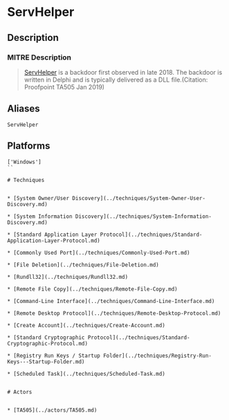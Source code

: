 
# ServHelper

## Description

### MITRE Description

> [ServHelper](https://attack.mitre.org/software/S0382) is a backdoor first observed in late 2018. The backdoor is written in Delphi and is typically delivered as a DLL file.(Citation: Proofpoint TA505 Jan 2019)

## Aliases

```
ServHelper
```

## Platforms

```
['Windows']
``

# Techniques


* [System Owner/User Discovery](../techniques/System-Owner-User-Discovery.md)

* [System Information Discovery](../techniques/System-Information-Discovery.md)
    
* [Standard Application Layer Protocol](../techniques/Standard-Application-Layer-Protocol.md)
    
* [Commonly Used Port](../techniques/Commonly-Used-Port.md)
    
* [File Deletion](../techniques/File-Deletion.md)
    
* [Rundll32](../techniques/Rundll32.md)
    
* [Remote File Copy](../techniques/Remote-File-Copy.md)
    
* [Command-Line Interface](../techniques/Command-Line-Interface.md)
    
* [Remote Desktop Protocol](../techniques/Remote-Desktop-Protocol.md)
    
* [Create Account](../techniques/Create-Account.md)
    
* [Standard Cryptographic Protocol](../techniques/Standard-Cryptographic-Protocol.md)
    
* [Registry Run Keys / Startup Folder](../techniques/Registry-Run-Keys---Startup-Folder.md)
    
* [Scheduled Task](../techniques/Scheduled-Task.md)
    

# Actors


* [TA505](../actors/TA505.md)

